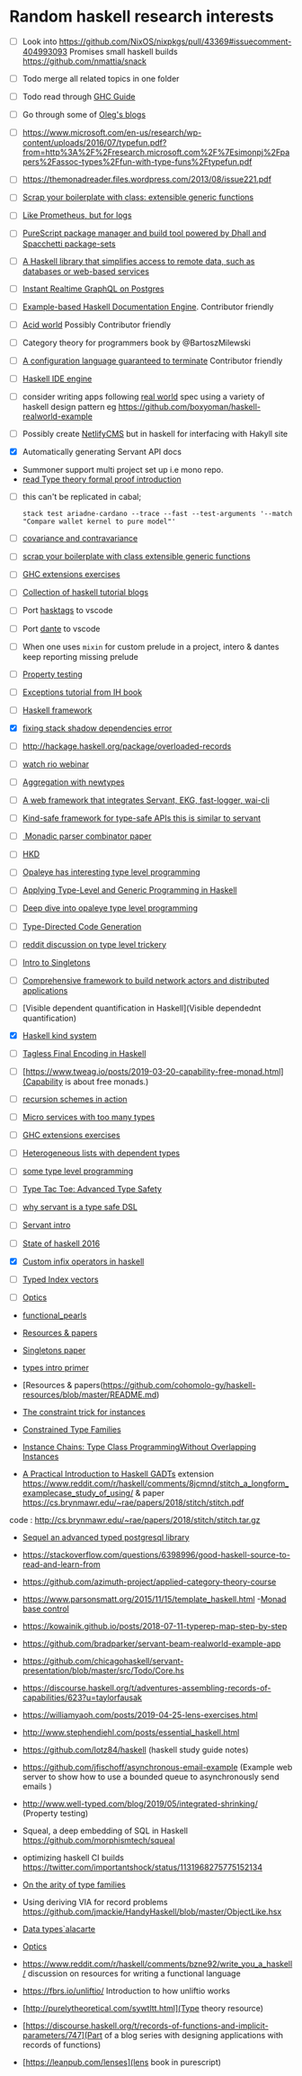 # Random haskell research interests

- [ ] Look into https://github.com/NixOS/nixpkgs/pull/43369#issuecomment-404993093 Promises small haskell builds https://github.com/nmattia/snack

- [ ] Todo merge all related topics in one folder
- [ ] Todo read through [GHC Guide](https://downloads.haskell.org/%7Eghc/latest/docs/html/users_guide/glasgow_exts.html#equality-constraints)
- [ ] Go through some of [Oleg's blogs](http://oleg.fi/)
- [ ] https://www.microsoft.com/en-us/research/wp-content/uploads/2016/07/typefun.pdf?from=http%3A%2F%2Fresearch.microsoft.com%2F%7Esimonpj%2Fpapers%2Fassoc-types%2Ffun-with-type-funs%2Ftypefun.pdf
- [ ] https://themonadreader.files.wordpress.com/2013/08/issue221.pdf
- [ ] [Scrap your boilerplate with class: extensible generic functions](https://www.microsoft.com/en-us/research/wp-content/uploads/2016/07/gmap3.pdf)
- [ ] [Like Prometheus, but for logs](https://github.com/grafana/loki)
- [ ] [PureScript package manager and build tool powered by Dhall and Spacchetti package-sets](https://github.com/spacchetti/spago)
- [ ] [A Haskell library that simplifies access to remote data, such as databases or web-based services](https://github.com/facebook/Haxl)

- [ ] [Instant Realtime GraphQL on Postgres](https://hasura.io/)

- [ ] [Example-based Haskell Documentation Engine](https://github.com/NinjaTrappeur/ex-hack). Contributor friendly
- [ ] [Acid world](https://github.com/matchwood/acid-world) Possibly Contributor friendly
- [ ] Category theory for programmers book by @BartoszMilewski
- [ ] [A configuration language guaranteed to terminate](https://dhall-lang.org/) Contributor friendly
- [ ] [Haskell IDE engine](https://github.com/haskell/haskell-ide-engine)
- [ ] consider writing apps following [real world](https://github.com/gothinkster/realworld) spec using a variety of haskell design pattern eg https://github.com/boxyoman/haskell-realworld-example
- [ ] Possibly create [NetlifyCMS](https://github.com/netlify/netlify-cms) but in haskell for interfacing with Hakyll site
- [x] Automatically generating Servant API docs
- Summoner support multi project set up i.e mono repo.
- [read Type theory formal proof introduction](https://www.amazon.com/Type-Theory-Formal-Proof-Introduction)

- [ ] this can't be replicated in cabal;
    ```
    stack test ariadne-cardano --trace --fast --test-arguments '--match "Compare wallet kernel to pure model"'
    ```
- [ ] [covariance and contravariance](https://www.fpcomplete.com/blog/2016/11/covariance-contravariance)

- [ ] [scrap your boilerplate with class extensible generic functions](https://www.microsoft.com/en-us/research/wp-content/uploads/2016/07/gmap3.pdf)

- [ ] [GHC extensions exercises](https://github.com/i-am-tom/haskell-exercises)

- [ ] [Collection of haskell tutorial blogs](https://blog.poisson.chat/)

- [ ] Port [hasktags](http://hackage.haskell.org/package/hasktags) to vscode
- [ ] Port [dante](https://github.com/jyp/dante) to vscode
- [ ] When one uses `mixin` for custom prelude in a project, intero & dantes keep reporting missing prelude
- [ ] [Property testing](https://www.fpcomplete.com/blog/quickcheck-hedgehog-validity)
- [ ] [Exceptions tutorial from IH book](https://markkarpov.com/tutorial/exceptions.html)
- [ ] [Haskell framework](https://github.com/Enecuum/Node)

- [x] [fixing stack shadow dependencies error](https://github.com/commercialhaskell/stack/issues/4107)

- [ ] http://hackage.haskell.org/package/overloaded-records

- [ ] [watch rio webinar](https://www.fpcomplete.com/blog/rio-standard-library-for-haskell)

- [ ] [Aggregation with newtypes](https://tech.freckle.com/2017/09/22/aggregations/)

- [ ] [A web framework that integrates Servant, EKG, fast-logger, wai-cli](https://github.com/myfreeweb/magicbane)

- [ ] [Kind-safe framework for type-safe APIs  this is similar to servant](https://github.com/tel/serv)

- [ ] [ Monadic parser combinator paper](http://www.cs.nott.ac.uk/~pszgmh/monparsing.pdf)
- [ ] [HKD](http://h2.jaguarpaw.co.uk/posts/hkd-pattern-type-level-ski/)

- [ ] [Opaleye has interesting type level programming](https://github.com/tomjaguarpaw/haskell-opaleye)

- [ ] [Applying Type-Level and Generic Programming in Haskell](https://github.com/kosmikus/SSGEP/raw/master/LectureNotes.pdf)

- [ ] [Deep dive into opaleye type level programming](https://ren.zone/articles/opaleye-sot)

- [ ] [Type-Directed Code Generation](https://reasonablypolymorphic.com/blog/type-directed-code-generation/)

- [ ] [reddit discussion on type level trickery](https://www.reddit.com/r/haskell/comments/86rv65/is_there_a_reasonably_comprehensive_introductory/)
- [ ] [Intro to Singletons](https://blog.jle.im/entry/introduction-to-singletons-1.html)
- [ ] [Comprehensive framework to build network actors and distributed applications](https://github.com/Enecuum/Node)
- [ ] [Visible dependent quantification in Haskell](Visible dependednt quantification)
- [x] [Haskell kind system](https://diogocastro.com/blog/2018/10/17/haskells-kind-system-a-primer/)
- [ ] [Tagless Final Encoding in Haskell](https://jproyo.github.io/posts/2019-03-17-tagless-final-haskell.html)
- [ ] [https://www.tweag.io/posts/2019-03-20-capability-free-monad.html](Capability is about free monads.)
- [ ] [recursion schemes in action](https://blog.jle.im/entry/tries-with-recursion-schemes.html)
- [ ] [Micro services with too many types](https://gist.github.com/i-am-tom/20bc844acba06c7be83537c0df084455)
- [ ] [GHC extensions exercises](https://github.com/i-am-tom/haskell-exercises)
- [ ] [Heterogeneous lists with dependent types](https://blog.poisson.chat/posts/2018-06-06-hlists-dependent-haskell.html)
- [ ] [some type level programming](https://github.com/i-am-tom/learn-me-a-haskell)
- [ ] [Type Tac Toe: Advanced Type Safety ](https://chrispenner.ca/posts/type-tac-toe)
- [ ] [why servant is a type safe DSL ](https://www.servant.dev/posts/2018-07-12-servant-dsl-typelevel.html)
- [ ] [Servant intro](https://arow.info/blog/posts/2015-07-10-servant-intro.html)
- [ ] [State of haskell 2016](http://www.stephendiehl.com/posts/haskell_2017.html)
- [x] [Custom infix operators in haskell](https://bugfactory.io/2015/03/31/custom-infix-operators-in-haskell/)
- [ ] [Typed Index vectors](https://blog.jle.im/entry/fixed-length-vector-types-in-haskell.html)
- [ ] [Optics](https://github.com/cohomolo-gy/optics-resources)

- [functional_pearls](https://www.reddit.com/r/haskell/comments/9cyzzb/must_readfavourite_functional_pearls/)
- [Resources & papers](https://github.com/cohomolo-gy/haskell-resources/blob/master/README.md)
- [Singletons paper](https://cs.brynmawr.edu/~rae/papers/2012/singletons/paper.pdf)

- [types intro primer](https://diogocastro.com/blog/2018/10/17/haskells-kind-system-a-primer/#hofs-and-hkts)

- [Resources & papers(https://github.com/cohomolo-gy/haskell-resources/blob/master/README.md)

- [The constraint trick for instances ](https://chrisdone.com/posts/haskell-constraint-trick/)

- [Constrained Type Families](https://cs.brynmawr.edu/~rae/papers/2017/partiality/partiality.pdf)

- [Instance Chains: Type Class ProgrammingWithout Overlapping Instances](http://web.cecs.pdx.edu/~mpj/pubs/instancechains.pdf)

- [A Practical Introduction to Haskell GADTs](https://github.com/goldfirere/glambda) extension https://www.reddit.com/r/haskell/comments/8jcmnd/stitch_a_longform_examplecase_study_of_using/ & paper https://cs.brynmawr.edu/~rae/papers/2018/stitch/stitch.pdf

code : http://cs.brynmawr.edu/~rae/papers/2018/stitch/stitch.tar.gz

- [Sequel an advanced typed postgresql library](https://github.com/morphismtech/squeal)

- https://stackoverflow.com/questions/6398996/good-haskell-source-to-read-and-learn-from

- https://github.com/azimuth-project/applied-category-theory-course

- https://www.parsonsmatt.org/2015/11/15/template_haskell.html
-[Monad base control](https://www.yesodweb.com/book/monad-control)
- https://kowainik.github.io/posts/2018-07-11-typerep-map-step-by-step
- https://github.com/bradparker/servant-beam-realworld-example-app
- https://github.com/chicagohaskell/servant-presentation/blob/master/src/Todo/Core.hs

- https://discourse.haskell.org/t/adventures-assembling-records-of-capabilities/623?u=taylorfausak
- https://williamyaoh.com/posts/2019-04-25-lens-exercises.html
- http://www.stephendiehl.com/posts/essential_haskell.html
- https://github.com/lotz84/haskell (haskell study guide notes)
- https://github.com/jfischoff/asynchronous-email-example
(Example web server to show how to use a bounded queue to asynchronously send emails )
- http://www.well-typed.com/blog/2019/05/integrated-shrinking/ (Property testing)

- Squeal, a deep embedding of SQL in Haskell  https://github.com/morphismtech/squeal

- optimizing haskell CI builds https://twitter.com/importantshock/status/1131968275775152134
- [On the arity of type families](https://ryanglscott.github.io/2019/05/26/on-the-arity-of-type-families/)
- Using deriving VIA for record problems  https://github.com/jmackie/HandyHaskell/blob/master/ObjectLike.hsx

- [Data types`alacarte](http://www.cs.ru.nl/~W.Swierstra/Publications/DataTypesALaCarte.pdf)

- [Optics](https://github.com/hablapps/DontFearTheProfunctorOptics)

- https://www.reddit.com/r/haskell/comments/bzne92/write_you_a_haskell/ discussion on resources for writing a functional language

- https://fbrs.io/unliftio/ Introduction to how unliftio works

- [http://purelytheoretical.com/sywtltt.html](Type theory resource)

- [https://discourse.haskell.org/t/records-of-functions-and-implicit-parameters/747](Part of a blog series with designing applications with records of functions)

- [https://leanpub.com/lenses](lens book in purescript)
